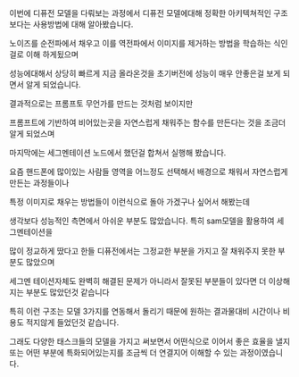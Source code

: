 이번에 디퓨전 모델을 다뤄보는 과정에서 디퓨전 모델에대해 정확한 아키텍쳐적인 구조보다는 사용방법에 대해 알아봤습니다.

노이즈를 순전파에서 채우고 이를 역전파에서 이미지를 제거하는 방법을 학습하는 식인걸로 이해 하게됬으며

성능에대해서 상당히 빠르게 지금 올라온것을 초기버전에 성능이 매우 안좋은걸 보게 되면서 알게 되었습니다.

결과적으로는 프롬프토 무언가를 만드는 것처럼 보이지만

프롬프트에 기반하여 비어있는곳을 자연스럽게 채워주는 함수를 만든다는 것을 조금더 알게 되었스며

마지막에는 세그멘테이션 노드에서 했던걸 합쳐서 실행해 봤습니다.

요즘 핸드폰에 많이있는 사람들 영역을 어느정도 선택해서 배경으로 채워서 자연스럽게 만든는 과정들이나

특정 이미지로 채우는 방법들이 이런식으로 돌아 가겠구나 싶어서 해봤는데

생각보다 성능적인 측면에서 아쉬운 부분도 많았습니다. 특히 sam모델을 활용하여 세그멘테이션을 

많이 정교하게 땄다고 한들 디퓨전에서는 그정교한 부분을 가지고 잘 채워주지 못한 부분도 많았으며

세그멘 테이션자체도 완벽히 해결된 문제가 아니라서 잘못된 부분들이 있다면 더 이상해 지는 부분도 많았던것 같습니다

특히 이런 구조는 모델 3가지를 연동해서 돌리기 때문에 원하는 결과물대비 시간이나 비용도 적지않게 들었던것 같습니다.

그래도 다양한 태스크들의 모델을 가지고 써보면서 어떤식으로 이어서 좋은 효율을 낼지 또는 어떤 부분에 특화되어있는지를 조금씩 더 연결지어 이해할 수 있는 과정이였습니다.